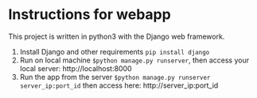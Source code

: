 # Instructions for webapp

This project is written in python3 with the Django web framework.

1. Install Django and other requirements `pip install django`
2. Run on local machine `$python manage.py runserver`, then access your local server: http://localhost:8000
3. Run the app from the server `$python manage.py runserver server_ip:port_id` then access here: http://server_ip:port_id

